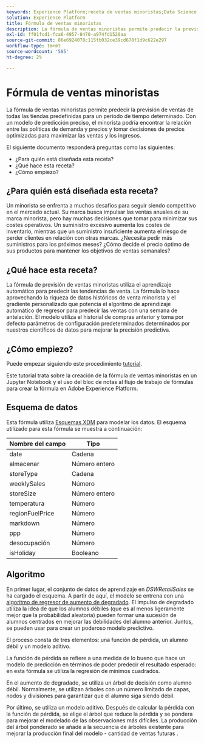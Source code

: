 ```yaml
---
keywords: Experience Platform;receta de ventas minoristas;Data Science Workspace;temas populares;recetas;receta previa a la compilación
solution: Experience Platform
title: Fórmula de ventas minoristas
description: La fórmula de ventas minoristas permite predecir la previsión de ventas de todas las tiendas predefinidas para un período de tiempo determinado. Con un modelo de predicción preciso, el minorista podría encontrar la relación entre las políticas de demanda y precios y tomar decisiones de precios optimizadas para maximizar las ventas y los ingresos.
exl-id: ff01fcd1-fca6-4957-8470-a974fd1520aa
source-git-commit: 86e6924078c115fb032ce39cd678f1d9c622e297
workflow-type: tm+mt
source-wordcount: '585'
ht-degree: 2%

---
```


# Fórmula de ventas minoristas

La fórmula de ventas minoristas permite predecir la previsión de ventas de todas las tiendas predefinidas para un período de tiempo determinado. Con un modelo de predicción preciso, el minorista podría encontrar la relación entre las políticas de demanda y precios y tomar decisiones de precios optimizadas para maximizar las ventas y los ingresos.

El siguiente documento responderá preguntas como las siguientes:
* ¿Para quién está diseñada esta receta?
* ¿Qué hace esta receta?
* ¿Cómo empiezo?

## ¿Para quién está diseñada esta receta?

Un minorista se enfrenta a muchos desafíos para seguir siendo competitivo en el mercado actual. Su marca busca impulsar las ventas anuales de su marca minorista, pero hay muchas decisiones que tomar para minimizar sus costes operativos. Un suministro excesivo aumenta los costes de inventario, mientras que un suministro insuficiente aumenta el riesgo de perder clientes en relación con otras marcas. ¿Necesita pedir más suministros para los próximos meses? ¿Cómo decide el precio óptimo de sus productos para mantener los objetivos de ventas semanales?

## ¿Qué hace esta receta?

La fórmula de previsión de ventas minoristas utiliza el aprendizaje automático para predecir las tendencias de venta. La fórmula lo hace aprovechando la riqueza de datos históricos de venta minorista y el gradiente personalizado que potencia el algoritmo de aprendizaje automático de regresor para predecir las ventas con una semana de antelación. El modelo utiliza el historial de compras anterior y toma por defecto parámetros de configuración predeterminados determinados por nuestros científicos de datos para mejorar la precisión predictiva.

## ¿Cómo empiezo?

Puede empezar siguiendo este procedimiento [tutorial](../jupyterlab/create-a-model.md).

Este tutorial trata sobre la creación de la fórmula de ventas minoristas en un Jupyter Notebook y el uso del bloc de notas al flujo de trabajo de fórmulas para crear la fórmula en Adobe Experience Platform.

## Esquema de datos

Esta fórmula utiliza [Esquemas XDM](../../xdm/schema/field-dictionary.md) para modelar los datos. El esquema utilizado para esta fórmula se muestra a continuación:

| Nombre del campo | Tipo |
| --- | --- |
| date | Cadena |
| almacenar | Número entero |
| storeType | Cadena |
| weeklySales | Número |
| storeSize | Número entero |
| temperatura | Número |
| regionFuelPrice | Número |
| markdown | Número |
| ppp | Número |
| desocupación | Número |
| isHoliday | Booleano |


## Algoritmo

En primer lugar, el conjunto de datos de aprendizaje en *DSWRetailSales* se ha cargado el esquema. A partir de aquí, el modelo se entrena con una [algoritmo de regresor de aumento de degradado](https://scikit-learn.org/stable/modules/generated/sklearn.ensemble.GradientBoostingRegressor.html). El impulso de degradado utiliza la idea de que los alumnos débiles (que es al menos ligeramente mejor que la probabilidad aleatoria) pueden formar una sucesión de alumnos centrados en mejorar las debilidades del alumno anterior. Juntos, se pueden usar para crear un poderoso modelo predictivo.

El proceso consta de tres elementos: una función de pérdida, un alumno débil y un modelo aditivo.

La función de pérdida se refiere a una medida de lo bueno que hace un modelo de predicción en términos de poder predecir el resultado esperado: en esta fórmula se utiliza la regresión de mínimos cuadrados.

En el aumento de degradado, se utiliza un árbol de decisión como alumno débil. Normalmente, se utilizan árboles con un número limitado de capas, nodos y divisiones para garantizar que el alumno siga siendo débil.

Por último, se utiliza un modelo aditivo. Después de calcular la pérdida con la función de pérdida, se elige el árbol que reduce la pérdida y se pondera para mejorar el modelado de las observaciones más difíciles. La producción del árbol ponderado se añade a la secuencia de árboles existente para mejorar la producción final del modelo - cantidad de ventas futuras .
